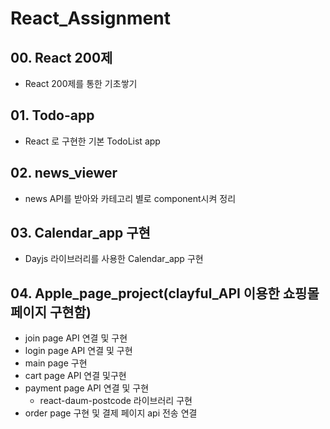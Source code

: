 # React_Assignment
## 00. React 200제
  - React 200제를 통한 기초쌓기
## 01. Todo-app 
  - React 로 구현한 기본 TodoList app

## 02. news_viewer 
  - news API를 받아와 카테고리 별로 component시켜 정리

## 03. Calendar_app 구현
  - Dayjs 라이브러리를 사용한 Calendar_app 구현

## 04. Apple_page_project(clayful_API 이용한 쇼핑몰 페이지 구현함)
  - join page API 연결 및 구현
  - login page API 연결 및 구현
  - main page 구현
  - cart page API 연결 및구현
  - payment page API 연결 및 구현
    - react-daum-postcode 라이브러리 구현
  - order page 구현 및 결제 페이지 api 전송 연결


